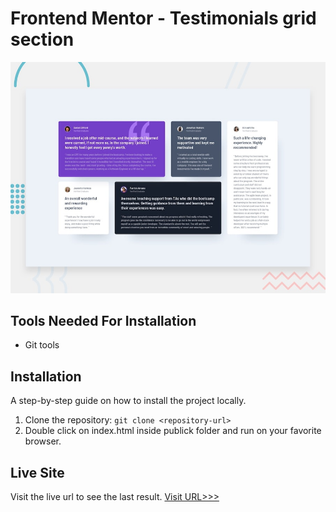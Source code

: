 # Frontend Mentor - Testimonials grid section

![Design preview for the Testimonials grid section coding challenge](./design/desktop-preview.jpg)

## Tools Needed For Installation
* Git tools

## Installation

A step-by-step guide on how to install the project locally.

1. Clone the repository: `git clone <repository-url>`
2. Double click on index.html inside publick folder and run on your favorite browser.
  

## Live Site

Visit the live url to see the last result.
[Visit URL>>>](https://superlative-babka-168cd5.netlify.app/)
